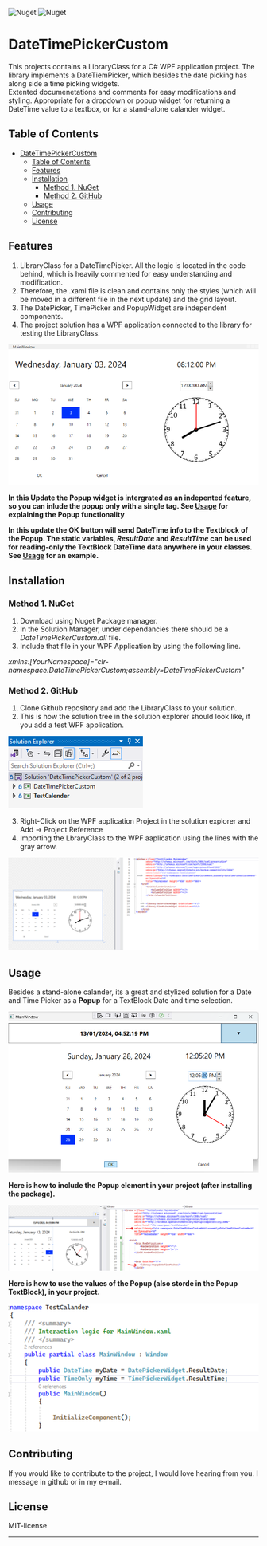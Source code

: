 ![Nuget](https://img.shields.io/nuget/v/DateTimePickerCustomNet6)
![Nuget](https://img.shields.io/nuget/dt/DateTimePickerCustomNet6)

# DateTimePickerCustom

This projects contains a LibraryClass for a C# WPF application project. The library implements a DateTiemPicker, which besides the date picking has along side a time picking widgets.  
Extented documenetations and comments for easy modifications and styling. Appropriate for a dropdown or popup widget for returning a DateTime value to a textbox, or for a stand-alone calander widget.

## Table of Contents

- [DateTimePickerCustom](#datetimepickercustom)
  - [Table of Contents](#table-of-contents)
  - [Features](#features)
  - [Installation](#installation)
    - [Method 1. NuGet](#method-1-nuget)
    - [Method 2. GitHub](#method-2-github)
  - [Usage](#usage)
  - [Contributing](#contributing)
  - [License](#license)

## Features

1. LibraryClass for a DateTimePicker. All the logic is located in the code behind, which is heavily commented for easy understanding and modification.
2. Therefore, the .xaml file is clean and contains only the styles (which will be moved in a different file in the next update) and the grid layout.
3. The DatePicker, TimePicker and PopupWidget are independent components.
4. The project solution has a WPF application connected to the library for testing the LibraryClass.

![Image 1:if not available see github repo](docs/DateTimePicker.png)

**In this Update the Popup widget is intergrated as an indepented feature, so you can inlude the popup only with a single tag. See [Usage](#usage) for explaining the Popup functionality**

**In this update the OK button will send DateTime info to the Textblock of the Popup. The static variables, *ResultDate* and *ResultTime* can be used for reading-only the TextBlock DateTime data anywhere in your classes. See [Usage](#usage) for an example.**


## Installation

### Method 1. NuGet

1. Download using Nuget Package manager.
2. In the Solution Manager, under dependancies there should be a *DateTimePickerCustom.dll* file.
3. Include that file in your WPF Application by using the following line.

*xmlns:[YourNamespace]="clr-namespace:DateTimePickerCustom;assembly=DateTimePickerCustom"*

### Method 2. GitHub

1. Clone Github repository and add the LibraryClass to your solution.
2. This is how the solution tree in the solution explorer should look like, if you add a test WPF application.

![Image 2:if not available see github repo](docs/SolutionTree.png)

3. Right-Click on the WPF application Project in the solution explorer and Add -> Project Reference 
4. Importing the LbraryClass to the WPF aaplication using the lines with the gray arrow.

![Image 3:if not available see github repo](docs/Test_DateTime.png)


## Usage

Besides a stand-alone calander, its a great and stylized solution for a Date and Time Picker as a **Popup** for a TextBlock Date and time selection.


![Image 4:if not available see github repo](docs/PopupTest.png)

**Here is how to include the Popup element in your project (after installing the package).**

![Image 5:if not available see github repo](docs/Popup.png)

**Here is how to use the values of the Popup (also storde in the Popup TextBlock), in your project.**

![Image 6:if not available see github repo](docs/StaticVar.png)

## Contributing

If you would like to contribute to the project, I would love hearing from you. I message in github or in my e-mail.

## License

MIT-license

---


